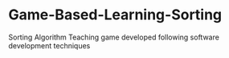 # Game-Based-Learning-Sorting
Sorting Algorithm Teaching game developed following software development techniques
